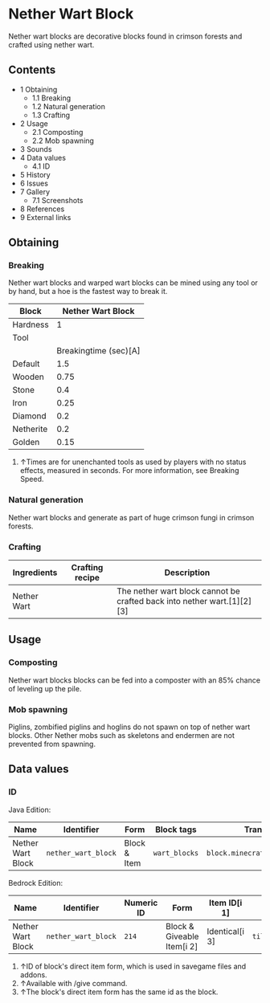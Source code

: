 # Nether Wart Block
Nether wart blocks are decorative blocks found in crimson forests and crafted using nether wart.

## Contents
- 1 Obtaining
	- 1.1 Breaking
	- 1.2 Natural generation
	- 1.3 Crafting
- 2 Usage
	- 2.1 Composting
	- 2.2 Mob spawning
- 3 Sounds
- 4 Data values
	- 4.1 ID
- 5 History
- 6 Issues
- 7 Gallery
	- 7.1 Screenshots
- 8 References
- 9 External links

## Obtaining
### Breaking
Nether wart blocks and warped wart blocks can be mined using any tool or by hand, but a hoe is the fastest way to break it.

| Block     | Nether Wart Block     |
|-----------|-----------------------|
| Hardness  | 1                     |
| Tool      |                       |
|           | Breakingtime (sec)[A] |
| Default   | 1.5                   |
| Wooden    | 0.75                  |
| Stone     | 0.4                   |
| Iron      | 0.25                  |
| Diamond   | 0.2                   |
| Netherite | 0.2                   |
| Golden    | 0.15                  |

1. ↑Times are for unenchanted tools as used by players with no status effects, measured in seconds. For more information, see Breaking Speed.

### Natural generation
Nether wart blocks and generate as part of huge crimson fungi in crimson forests.


### Crafting
| Ingredients | Crafting recipe | Description                                                             |
|-------------|-----------------|-------------------------------------------------------------------------|
| Nether Wart |                 | The nether wart block cannot be crafted back into nether wart.[1][2][3] |

## Usage
### Composting
Nether wart blocks blocks can be fed into a composter with an 85% chance of leveling up the pile.

### Mob spawning
Piglins, zombified piglins and hoglins do not spawn on top of nether wart blocks. Other Nether mobs such as skeletons and endermen are not prevented from spawning.

## Data values
### ID
Java Edition:

| Name              | Identifier          | Form         | Block tags    | Translation key                     |
|-------------------|---------------------|--------------|---------------|-------------------------------------|
| Nether Wart Block | `nether_wart_block` | Block & Item | `wart_blocks` | `block.minecraft.nether_wart_block` |

Bedrock Edition:

| Name              | Identifier          | Numeric ID | Form                       | Item ID[i 1]   | Translation key               |
|-------------------|---------------------|------------|----------------------------|----------------|-------------------------------|
| Nether Wart Block | `nether_wart_block` | `214`      | Block & Giveable Item[i 2] | Identical[i 3] | `tile.nether_wart_block.name` |

1. ↑ID of block's direct item form, which is used in savegame files and addons.
2. ↑Available with /give command.
3. ↑The block's direct item form has the same id as the block.

